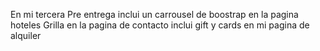 En mi tercera Pre entrega inclui un carrousel de boostrap en la pagina hoteles 
Grilla en la pagina de contacto 
inclui gift y cards en mi pagina de alquiler

